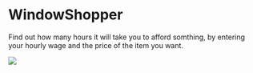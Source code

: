 # WindowShopper

Find out how many hours it will take you to afford somthing, by entering
your hourly wage and the price of the item you want.

<p><img src="https://media.giphy.com/media/xI4v8q76VCOZi/giphy.gif"></p>

